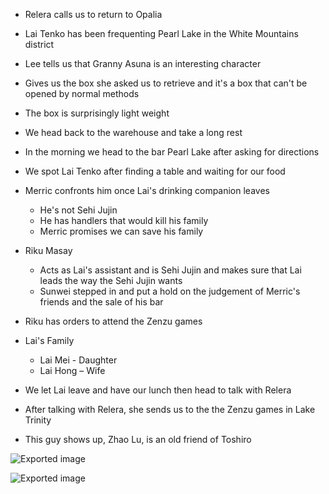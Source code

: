 - Relera calls us to return to Opalia
- Lai Tenko has been frequenting Pearl Lake in the White Mountains district
- Lee tells us that Granny Asuna is an interesting character
- Gives us the box she asked us to retrieve and it's a box that can't be opened by normal methods
- The box is surprisingly light weight
- We head back to the warehouse and take a long rest
- In the morning we head to the bar Pearl Lake after asking for directions
- We spot Lai Tenko after finding a table and waiting for our food
- Merric confronts him once Lai's drinking companion leaves
    
    - He's not Sehi Jujin
    - He has handlers that would kill his family
    - Merric promises we can save his family
- Riku Masay
    
    - Acts as Lai's assistant and is Sehi Jujin and makes sure that Lai leads the way the Sehi Jujin wants
    - Sunwei stepped in and put a hold on the judgement of Merric's friends and the sale of his bar
- Riku has orders to attend the Zenzu games
- Lai's Family
    
    - Lai Mei - Daughter
    - Lai Hong – Wife
- We let Lai leave and have our lunch then head to talk with Relera
- After talking with Relera, she sends us to the the Zenzu games in Lake Trinity
- This guy shows up, Zhao Lu, is an old friend of Toshiro

![Exported image](Exported%20image%2020240830122456-0.png)

![Exported image](Exported%20image%2020240830122456-1.png)